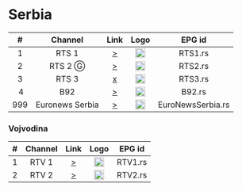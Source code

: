 <h1>Serbia</h1>

| #   | Channel        | Link  | Logo | EPG id |
|:---:|:--------------:|:-----:|:----:|:------:|
| 1   | RTS 1 | [>](http://94.250.2.6:7374/play/a01t/index.m3u8) | <img height="20" src="https://i.imgur.com/S1pKHSR.png"/> | RTS1.rs |
| 2   | RTS 2 Ⓖ | [>](https://tv.liveott.online/RTS_2.m3u8) | <img height="20" src="https://i.imgur.com/jltAf5h.png"/> | RTS2.rs |
| 3   | RTS 3 | [x]() | <img height="20" src="https://i.imgur.com/gxuGB4J.png"/> | RTS3.rs |
| 4   | B92 | [>](http://94.250.2.6:7374/play/a01x/index.m3u8) | <img height="20" src="https://upload.wikimedia.org/wikipedia/commons/thumb/8/8a/Logo_of_B92_%282020-present%29.svg/640px-Logo_of_B92_%282020-present%29.svg.png"/> | B92.rs |
| 999 | Euronews Serbia | [>](https://d1ei8ofhgfmkac.cloudfront.net/app-19518-1306/ngrp:QoZfNjsg_all/playlist.m3u8) | <img height="20" src="https://i.imgur.com/b24QKcq.png"/> | EuroNewsSerbia.rs |

<h3>Vojvodina</h3>

| #   | Channel        | Link  | Logo | EPG id |
|:---:|:--------------:|:-----:|:----:|:------:|
| 1   | RTV 1 | [>](rtsp://212.200.255.151/rtv1) | <img height="20" src="https://i.imgur.com/CG44YT3.png"/> | RTV1.rs |
| 2   | RTV 2 | [>](rtsp://212.200.255.151/rtv2) | <img height="20" src="https://i.imgur.com/skpr66t.png"/> | RTV2.rs |
